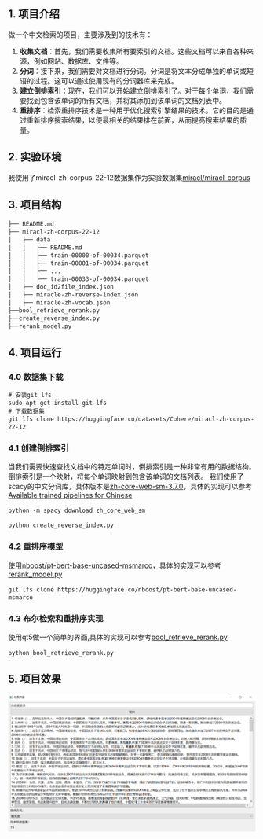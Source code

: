 ## 1. 项目介绍
做一个中文检索的项目，主要涉及到的技术有：  
1. **收集文档**：首先，我们需要收集所有要索引的文档。这些文档可以来自各种来源，例如网站、数据库、文件等。
2. **分词**：接下来，我们需要对文档进行分词。分词是将文本分成单独的单词或短语的过程。这可以通过使用现有的分词器库来完成。
3. **建立倒排索引**：现在，我们可以开始建立倒排索引了。对于每个单词，我们需要找到包含该单词的所有文档，并将其添加到该单词的文档列表中。
4. **重排序**：检索重排序技术是一种用于优化搜索引擎结果的技术。它的目的是通过重新排序搜索结果，以便最相关的结果排在前面，从而提高搜索结果的质量。
## 2. 实验环境
我使用了miracl-zh-corpus-22-12数据集作为实验数据集[miracl/miracl-corpus](https://huggingface.co/datasets/Cohere/miracl-zh-corpus-22-12)
## 3. 项目结构
```
├── README.md
├── miracl-zh-corpus-22-12
│   ├── data
│   │   ├── README.md
│   │   ├── train-00000-of-00034.parquet
│   │   ├── train-00001-of-00034.parquet
│   │   ├── ...
│   │   ├── train-00033-of-00034.parquet
│   ├── doc_id2file_index.json
│   ├── miracle-zh-reverse-index.json
│   ├── miracle-zh-vocab.json
├──bool_retrieve_rerank.py
├──create_reverse_index.py
├──rerank_model.py
```
## 4. 项目运行
### 4.0 数据集下载
```shell
# 安装git lfs
sudo apt-get install git-lfs
# 下载数据集
git lfs clone https://huggingface.co/datasets/Cohere/miracl-zh-corpus-22-12
```
### 4.1 创建倒排索引
当我们需要快速查找文档中的特定单词时，倒排索引是一种非常有用的数据结构。倒排索引是一个映射，将每个单词映射到包含该单词的文档列表。
我们使用了scacy的中文分词库，具体版本是[zh-core-web-sm-3.7.0](https://github.com/explosion/spacy-models/releases/download/zh_core_web_sm-3.7.0/zh_core_web_sm-3.7.0-py3-none-any.whl)，具体的实现可以参考[Available trained pipelines for Chinese](https://spacy.io/models/zh)
```shell
python -m spacy download zh_core_web_sm
```
```shell
python create_reverse_index.py
```
### 4.2 重排序模型
使用[nboost/pt-bert-base-uncased-msmarco](https://huggingface.co/nboost/pt-bert-base-uncased-msmarco)，具体的实现可以参考[rerank_model.py](rerank_model.py)
```shell
git lfs clone https://huggingface.co/nboost/pt-bert-base-uncased-msmarco
```

### 4.3 布尔检索和重排序实现
使用qt5做一个简单的界面,具体的实现可以参考[bool_retrieve_rerank.py](bool_retrieve_rerank.py)
```shell
python bool_retrieve_rerank.py
```
## 5. 项目效果
![image](search_ui.png)

